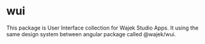 # wui

This package is User Interface collection for Wajek Studio Apps. It using the same design system between angular package called @wajek/wui.